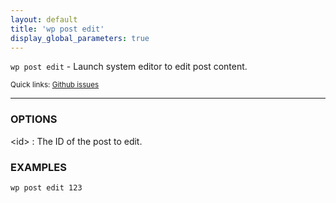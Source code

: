 ```yaml
---
layout: default
title: 'wp post edit'
display_global_parameters: true
---
```


`wp post edit` - Launch system editor to edit post content.

<small>Quick links: <a href="https://github.com/wp-cli/wp-cli/issues?q=is%3Aopen+label%3Acommand%3Aedit+sort%3Aupdated-desc">Github issues</a></small>

<hr />

### OPTIONS

&lt;id&gt;
: The ID of the post to edit.

### EXAMPLES

    wp post edit 123



